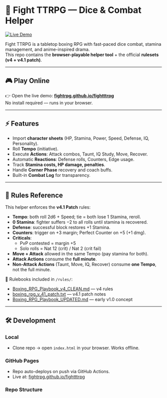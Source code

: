 # 🥊 Fight TTRPG — Dice & Combat Helper

[![Live Demo](https://img.shields.io/badge/demo-online-brightgreen)](https://fightrpg.github.io/fightttrpg/)

Fight TTRPG is a tabletop boxing RPG with fast-paced dice combat, stamina management, and anime-inspired drama.  
This repo contains the **browser-playable helper tool** + the official **rulesets (v4 + v4.1 patch)**.

---

## 🎮 Play Online
👉 Open the live demo: **[fightrpg.github.io/fightttrpg](https://fightrpg.github.io/fightttrpg/)**  
No install required — runs in your browser.

---

## ⚡ Features
- Import **character sheets** (HP, Stamina, Power, Speed, Defense, IQ, Personality).
- Roll **Tempo** (initiative).
- Execute **Actions**: Attack combos, Taunt, IQ Study, Move, Recover.
- Automatic **Reactions**: Defense rolls, Counters, Edge usage.
- Track **Stamina costs, HP damage, penalties**.
- Handle **Corner Phase** recovery and coach buffs.
- Built-in **Combat Log** for transparency.

---

## 📖 Rules Reference

This helper enforces the **v4.1 Patch** rules:

- **Tempo**: both roll 2d6 + Speed; tie = both lose 1 Stamina, reroll.
- **0 Stamina**: fighter suffers −2 to all rolls until stamina is recovered.
- **Defense**: successful block restores +1 Stamina.
- **Counters**: trigger on +3 margin; Perfect Counter on +5 (+1 dmg).
- **Criticals**:
  - PvP contested = margin +5
  - Solo rolls = Nat 12 (crit) / Nat 2 (crit fail)
- **Move + Attack** allowed in the same Tempo (pay stamina for both).
- **Attack Actions** consume the **full minute**.  
- **Non-Attack Actions** (Taunt, Move, IQ, Recover) consume **one Tempo**, not the full minute.

📂 Rulebooks included in `/rules/`:
- [Boxing_RPG_Playbook_v4_CLEAN.md](rules/Boxing_RPG_Playbook_v4_CLEAN.md) — v4 rules  
- [boxing_rpg_v_41_patch.txt](rules/boxing_rpg_v_41_patch.txt) — v4.1 patch notes  
- [Boxing_RPG_Playbook_UPDATED.md](rules/Boxing_RPG_Playbook_UPDATED.md) — early v1.0 concept

---

## 🛠 Development

### Local
- Clone repo → open `index.html` in your browser. Works offline.

### GitHub Pages
- Repo auto-deploys on push via GitHub Actions.
- Live at: [fightrpg.github.io/fightttrpg](https://fightrpg.github.io/fightttrpg/)

### Repo Structure
